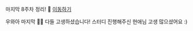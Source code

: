 마지막 8주차 정리!
🔗 [이동하기](https://oxksusu.notion.site/8-5dabb36292e7437686911a5e69a65c29)

우와아 마지막 👏👏 다들 고생하셨습니다!
스터디 진행해주신 현애님 고생 많으셨어요 :)